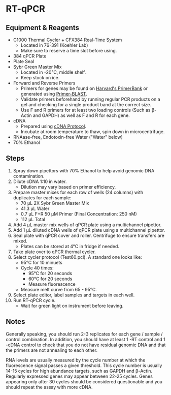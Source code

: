 # RT-qPCR

## Equipment & Reagents

* C1000 Thermal Cycler + CFX384 Real-Time System
    * Located in 76-391 (Koehler Lab)
    * Make sure to reserve a time slot before using.
* 384 qPCR Plate
* Plate Seal
* Sybr Green Master Mix
    * Located in -20°C, middle shelf.
    * Keep stock on ice.
* Forward and Reverse Primers
    * Primers for genes may be found on [Harvard's PrimerBank](https://pga.mgh.harvard.edu/primerbank/)
      or generated using [Primer-BLAST](https://www.ncbi.nlm.nih.gov/tools/primer-blast/).
    * Validate primers beforehand by running regular PCR products on a gel and
      checking for a single product band at the correct size.
    * Use F and R primers for at least two loading controls (Such as β-Actin and
      GAPDH) as well as F and R for each gene.
* cDNA
    * Prepared using [cDNA Protocol](cdna_prep.md).
    * Incubate at room temperature to thaw, spin down in microcentrifuge.
* RNAase-free, Endotoxin-free Water ("Water" below)
* 70% Ethanol

## Steps

1. Spray down pipettors with 70% Ethanol to help avoid genomic DNA
   contamination.
2. Dilute cDNA 1:10 in water.
    * Dilution may vary based on primer efficiency.
3. Prepare master mixes for each row of wells (24 columns) with duplicates for each sample:
    * 70 μL 2X Sybr Green Master Mix
    * 41.3 μL Water
    * 0.7 μL F+R 50 μM Primer (Final Concentration: 250 nM)
    * 112 μL Total
4. Add 4 μL master mix wells of qPCR plate using a multichannel pipettor.
5. Add 1 μL diluted cDNA wells of qPCR plate using a multichannel pipettor.
6. Seal plate with qPCR cover and roller. Centrifuge to ensure transfers are mixed.
    * Plates can be stored at 4°C in fridge if needed.
7. Take plate over to qPCR thermal cycler.
8. Select cycler protocol (Test60.pcl). A standard one looks like:
    * 95°C for 10 minuets
    * Cycle 40 times:
        * 95°C for 20 seconds
        * 60°C for 20 seconds
        * Measure fluorescence
    * Measure melt curve from 65 - 95°C.
9. Select plate editor, label samples and targets in each well.
10. Run RT-qPCR cycle.
    * Wait for green light on instrument before leaving.

<div style="page-break-after: always;"></div>

## Notes

Generally speaking, you should run 2-3 replicates for each gene / sample /
control combination. In addition, you should have at least 1 -RT control and 1
-cDNA control to check that you do not have residual genomic DNA and that the
primers are not annealing to each other.

RNA levels are usually measured by the cycle number at which the fluorescence
signal passes a given threshold. This cycle number is usually 14-15 cycles for
high abundance targets, such as GAPDH and β-Actin. Regularly expressed genes
may appear between 22-25 cycles. Genes appearing only after 30 cycles should be
considered questionable and you should repeat the assay with more cDNA.
